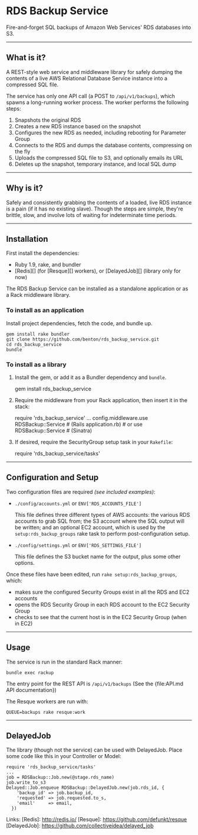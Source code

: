 RDS Backup Service
================
Fire-and-forget SQL backups of Amazon Web Services' RDS databases into S3.

----------------
What is it?
----------------
A REST-style web service and middleware library for safely dumping the contents
of a live AWS Relational Database Service instance into a compressed SQL file.

The service has only one API call (a POST to `/api/v1/backups`), which spawns
a long-running worker process. The worker performs the following steps:

1. Snapshots the original RDS
2. Creates a new RDS instance based on the snapshot
3. Configures the new RDS as needed, including rebooting for Parameter Group
4. Connects to the RDS and dumps the database contents, compressing on the fly
5. Uploads the compressed SQL file to S3, and optionally emails its URL
6. Deletes up the snapshot, temporary instance, and local SQL dump

----------------
Why is it?
----------------
Safely and consistently grabbing the contents of a loaded, live RDS instance
is a pain (if it has no existing slave). Though the steps are simple, they're
brittle, slow, and involve lots of waiting for indeterminate time periods.

----------------
Installation
----------------
First install the dependencies:

* Ruby 1.9, rake, and bundler
* [Redis][] (for [Resque][] workers), or [DelayedJob][] (library only for now)

The RDS Backup Service can be installed as a standalone application or as a
Rack middleware library.

###   To install as an application  ###

Install project dependencies, fetch the code, and bundle up.

    gem install rake bundler
    git clone https://github.com/benton/rds_backup_service.git
    cd rds_backup_service
    bundle

###   To install as a library   ###

1) Install the gem, or add it as a Bundler dependency and `bundle`.

      gem install rds_backup_service

2) Require the middleware from your Rack application, then insert it
  in the stack:

      require 'rds_backup_service'
      ...
      config.middleware.use RDSBackup::Service  # (Rails application.rb)
                                                # or
      use RDSBackup::Service                    # (Sinatra)

3) If desired, require the SecurityGroup setup task in your `Rakefile`:

      require 'rds_backup_service/tasks'

----------------
Configuration and Setup
----------------
Two configuration files are required _(see included examples)_:

* `./config/accounts.yml` or `ENV['RDS_ACCOUNTS_FILE']`

  This file defines three different types of AWS accounts: the various RDS
  accounts to grab SQL from; the S3 account where the SQL output
  will be written; and an optional EC2 account, which is used by the
  `setup:rds_backup_groups` rake task to perform post-configuration setup.

* `./config/settings.yml` or `ENV['RDS_SETTINGS_FILE']`

  This file defines the S3 bucket name for the output, plus some other options.

Once these files have been edited, run `rake setup:rds_backup_groups`, which:

* makes sure the configured Security Groups exist in all the RDS and EC2 accounts
* opens the RDS Security Group in each RDS account to the EC2 Security Group
* checks to see that the current host is in the EC2 Security Group (when in EC2)

----------------
Usage
----------------
The service is run in the standard Rack manner:

    bundle exec rackup

The entry point for the REST API is `/api/v1/backups`
(See the {file:API.md API documentation})

The Resque workers are run with:

    QUEUE=backups rake resque:work


----------------
DelayedJob
----------------
The library (though not the service) can be used with DelayedJob.
Place some code like this in your Controller or Model:

    require 'rds_backup_service/tasks'
    ...
    job = RDSBackup::Job.new(@stage.rds_name)
    job.write_to_s3
    Delayed::Job.enqueue RDSBackup::DelayedJob.new(job.rds_id, {
        'backup_id' => job.backup_id,
        'requested' => job.requested.to_s,
        'email'     => email,
      })



Links:
[Redis]: http://redis.io/
[Resque]: https://github.com/defunkt/resque
[DelayedJob]: https://github.com/collectiveidea/delayed_job

